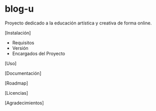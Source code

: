 # blog-u
Proyecto dedicado a la educación artística y creativa de forma online.

[Instalación]

  - Requisitos
  - Versión
  - Encargados del Proyecto

[Uso]

[Documentación]

[Roadmap]

[Licencias]

[Agradecimientos]
